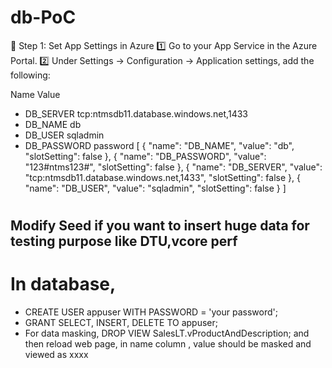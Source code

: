 # db-PoC
🔧 Step 1: Set App Settings in Azure
1️⃣ Go to your App Service in the Azure Portal.
2️⃣ Under Settings → Configuration → Application settings, add the following:

Name	Value
* DB_SERVER	tcp:ntmsdb11.database.windows.net,1433
* DB_NAME	db
* DB_USER	sqladmin
* DB_PASSWORD	password
[
  {
    "name": "DB_NAME",
    "value": "db",
    "slotSetting": false
  },
  {
    "name": "DB_PASSWORD",
    "value": "123#ntms123#",
    "slotSetting": false
  },
  {
    "name": "DB_SERVER",
    "value": "tcp:ntmsdb11.database.windows.net,1433",
    "slotSetting": false
  },
  {
    "name": "DB_USER",
    "value": "sqladmin",
    "slotSetting": false
  }
]
# 
## Modify Seed if you want to insert huge data for testing purpose like DTU,vcore perf
# In database,
* CREATE USER appuser WITH PASSWORD = 'your password';
* GRANT SELECT, INSERT, DELETE TO appuser;
*  For data masking, DROP VIEW SalesLT.vProductAndDescription;
   and then reload web page, in name column , value should be masked and viewed as xxxx

   
